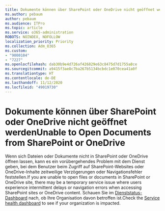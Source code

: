 ```yaml
---
title: Dokumente können über SharePoint oder OneDrive nicht geöffnet werden
ms.author: pebaum
author: pebaum
ms.audience: ITPro
ms.topic: article
ms.service: o365-administration
ROBOTS: NOINDEX, NOFOLLOW
localization_priority: Priority
ms.collection: Adm_O365
ms.custom:
- "9000104"
- "7227"
ms.openlocfilehash: dab30b9e4d726af426829e63c8475d7d1755a8ce
ms.sourcegitcommit: a9415f3ae8c7ba267b5134bcbdc1e070cea41a0f
ms.translationtype: HT
ms.contentlocale: de-DE
ms.lasthandoff: 11/12/2020
ms.locfileid: "49019730"
---
```

# <a name="unable-to-open-documents-from-sharepoint-or-onedrive"></a><span data-ttu-id="8712e-102">Dokumente können über SharePoint oder OneDrive nicht geöffnet werden</span><span class="sxs-lookup"><span data-stu-id="8712e-102">Unable to Open Documents from SharePoint or OneDrive</span></span>

<span data-ttu-id="8712e-103">Wenn sich Dateien oder Dokumente nicht in SharePoint oder OneDrive öffnen lassen, kann es ein vorübergehendes Problem mit dem Dienst geben, bei dem Benutzer beim Zugriff auf SharePoint-Websites oder OneDrive-Inhalte zeitweilige Verzögerungen oder Navigationsfehler feststellen.</span><span class="sxs-lookup"><span data-stu-id="8712e-103">If you are unable to open files or documents in SharePoint or OneDrive site, there may be a temporary service issue where users experience intermittent delays or navigation errors when accessing SharePoint sites or OneDrive content.</span></span> <span data-ttu-id="8712e-104">Schauen Sie im [Dienststatus-Dashboard](https://admin.microsoft.com/AdminPortal/Home#/servicehealth) nach, ob Ihre Organisation davon betroffen ist.</span><span class="sxs-lookup"><span data-stu-id="8712e-104">Check the [Service health dashboard](https://admin.microsoft.com/AdminPortal/Home#/servicehealth) to see if your organization is impacted.</span></span>
